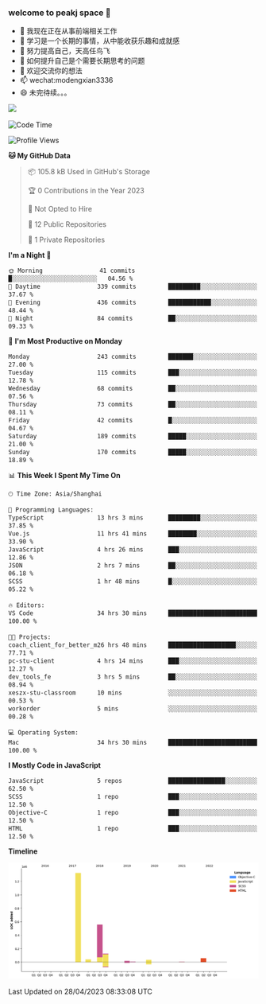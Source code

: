 ### welcome to peakj space 👋



- 🔭 我现在正在从事前端相关工作
- 🌱 学习是一个长期的事情，从中能收获乐趣和成就感
- 👯 努力提高自己，天高任鸟飞
- 🤔 如何提升自己是个需要长期思考的问题
- 💬 欢迎交流你的想法
- 📫 wechat:modengxian3336
- 😄 未完待续。。。

![](https://s2.ax1x.com/2019/06/28/ZKxc4J.jpg)

<!--START_SECTION:waka-->
![Code Time](http://img.shields.io/badge/Code%20Time-2%2C397%20hrs%2010%20mins-blue)

![Profile Views](http://img.shields.io/badge/Profile%20Views-0-blue)

**🐱 My GitHub Data** 

> 📦 105.8 kB Used in GitHub's Storage 
 > 
> 🏆 0 Contributions in the Year 2023
 > 
> 🚫 Not Opted to Hire
 > 
> 📜 12 Public Repositories 
 > 
> 🔑 1 Private Repositories 
 > 
**I'm a Night 🦉** 

```text
🌞 Morning                41 commits          █░░░░░░░░░░░░░░░░░░░░░░░░   04.56 % 
🌆 Daytime                339 commits         █████████░░░░░░░░░░░░░░░░   37.67 % 
🌃 Evening                436 commits         ████████████░░░░░░░░░░░░░   48.44 % 
🌙 Night                  84 commits          ██░░░░░░░░░░░░░░░░░░░░░░░   09.33 % 
```
📅 **I'm Most Productive on Monday** 

```text
Monday                   243 commits         ███████░░░░░░░░░░░░░░░░░░   27.00 % 
Tuesday                  115 commits         ███░░░░░░░░░░░░░░░░░░░░░░   12.78 % 
Wednesday                68 commits          ██░░░░░░░░░░░░░░░░░░░░░░░   07.56 % 
Thursday                 73 commits          ██░░░░░░░░░░░░░░░░░░░░░░░   08.11 % 
Friday                   42 commits          █░░░░░░░░░░░░░░░░░░░░░░░░   04.67 % 
Saturday                 189 commits         █████░░░░░░░░░░░░░░░░░░░░   21.00 % 
Sunday                   170 commits         █████░░░░░░░░░░░░░░░░░░░░   18.89 % 
```


📊 **This Week I Spent My Time On** 

```text
🕑︎ Time Zone: Asia/Shanghai

💬 Programming Languages: 
TypeScript               13 hrs 3 mins       █████████░░░░░░░░░░░░░░░░   37.85 % 
Vue.js                   11 hrs 41 mins      ████████░░░░░░░░░░░░░░░░░   33.90 % 
JavaScript               4 hrs 26 mins       ███░░░░░░░░░░░░░░░░░░░░░░   12.86 % 
JSON                     2 hrs 7 mins        ██░░░░░░░░░░░░░░░░░░░░░░░   06.18 % 
SCSS                     1 hr 48 mins        █░░░░░░░░░░░░░░░░░░░░░░░░   05.22 % 

🔥 Editors: 
VS Code                  34 hrs 30 mins      █████████████████████████   100.00 % 

🐱‍💻 Projects: 
coach_client_for_better_m26 hrs 48 mins      ███████████████████░░░░░░   77.71 % 
pc-stu-client            4 hrs 14 mins       ███░░░░░░░░░░░░░░░░░░░░░░   12.27 % 
dev_tools_fe             3 hrs 5 mins        ██░░░░░░░░░░░░░░░░░░░░░░░   08.94 % 
xeszx-stu-classroom      10 mins             ░░░░░░░░░░░░░░░░░░░░░░░░░   00.53 % 
workorder                5 mins              ░░░░░░░░░░░░░░░░░░░░░░░░░   00.28 % 

💻 Operating System: 
Mac                      34 hrs 30 mins      █████████████████████████   100.00 % 
```

**I Mostly Code in JavaScript** 

```text
JavaScript               5 repos             ████████████████░░░░░░░░░   62.50 % 
SCSS                     1 repo              ███░░░░░░░░░░░░░░░░░░░░░░   12.50 % 
Objective-C              1 repo              ███░░░░░░░░░░░░░░░░░░░░░░   12.50 % 
HTML                     1 repo              ███░░░░░░░░░░░░░░░░░░░░░░   12.50 % 
```



**Timeline**

![Lines of Code chart](https://raw.githubusercontent.com/PeakJ/PeakJ/master/assets/bar_graph.png)


 Last Updated on 28/04/2023 08:33:08 UTC
<!--END_SECTION:waka-->
